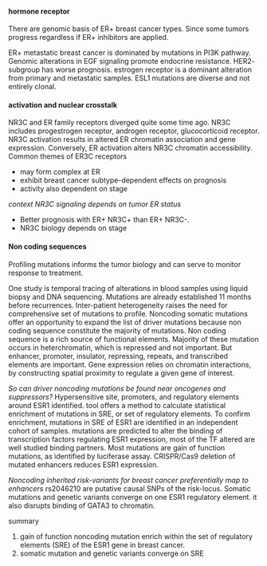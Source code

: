 
#### hormone receptor

There are genomic basis of ER+ breast cancer types. Since some tumors progress regardless if ER+ inhibitors are applied.

ER+ metastatic breast cancer is dominated by mutations in PI3K pathway. Genomic alterations in EGF signaling promote endocrine resistance. HER2- subgroup has worse prognosis. estrogen receptor is a dominant alteration from primary and metastatic samples. ESL1 mutations are diverse and not entirely clonal.

#### activation and nuclear crosstalk   
NR3C and ER family receptors diverged quite some time ago. NR3C includes progestrogen receptor, androgen receptor, glucocorticoid receptor. NR3C activation results in altered ER chromatin association and gene expression. Conversely, ER activation alters NR3C chromatin accessibility. Common themes of ER3C receptors
+ may form complex at ER
+ exhibit breast cancer subtype-dependent effects on prognosis
+ activity also dependent on stage

_context NR3C signaling depends on tumor ER status_
+ Better prognosis with ER+ NR3C+ than ER+ NR3C-.
+ NR3C biology depends on stage

#### Non coding sequences
Profiling mutations informs the tumor biology and can serve to monitor response to treatment.

One study is temporal tracing of alterations in blood samples using liquid biopsy and DNA sequencing. Mutations are already established 11 months before recurrences. Inter-patient heterogeneity raises the need for comprehensive set of mutations to profile. Noncoding somatic mutations offer an opportunity to expand the list of driver mutations because non coding sequence constitute the majority of mutations. Non coding sequence is a rich source of functional elements. Majority of these mutation occurs in heterchromatin, which is repressed and not important. But enhancer, promoter, insulator, repressing, repeats, and transcribed elements are important. Gene expression relies on chromatin interactions, by constructing spatial proximity to regulate a given gene of interest.

_So can driver noncoding mutations be found near oncogenes and suppressors?_
Hypersensitive site, promoters, and regulatory elements around ESR1 identified. tool offers a method to calculate statistical enrichment of mutations in SRE, or set of regulatory elements. To confirm enrichment, mutations in SRE of ESR1 are identified in an independent cohort of samples. mutations are predicted to alter the binding of transcription factors regulating ESR1 expression, most of the TF altered are well studied binding partners. Most mutations are gain of function mutations, as identified by luciferase assay. CRISPR/Cas9 deletion of mutated enhancers reduces ESR1 expression.

_Noncoding inherited risk-variants for breast cancer preferentially map to enhancers_
rs2046210 are putative causal SNPs of the risk-locus. Somatic mutations and genetic variants converge on one ESR1 regulatory element. it also disrupts binding of GATA3 to chromatin.

summary
1. gain of function noncoding mutation enrich within the set of regulatory elements (SRE) of the ESR1 gene in breast cancer.
2. somatic mutation and genetic variants converge on SRE
